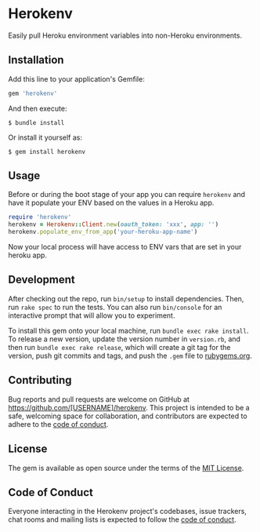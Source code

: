 # Herokenv

Easily pull Heroku environment variables into non-Heroku environments.

## Installation

Add this line to your application's Gemfile:

```ruby
gem 'herokenv'
```

And then execute:

    $ bundle install

Or install it yourself as:

    $ gem install herokenv

## Usage

Before or during the boot stage of your app you can require `herokenv` and have it populate your ENV
based on the values in a Heroku app.

```ruby
require 'herokenv'
herokenv = Herokenv::Client.new(oauth_token: 'xxx', app: '')
herokenv.populate_env_from_app('your-heroku-app-name')
```

Now your local process will have access to ENV vars that are set in your heroku app.

## Development

After checking out the repo, run `bin/setup` to install dependencies. Then, run `rake spec` to run the tests. You can also run `bin/console` for an interactive prompt that will allow you to experiment.

To install this gem onto your local machine, run `bundle exec rake install`. To release a new version, update the version number in `version.rb`, and then run `bundle exec rake release`, which will create a git tag for the version, push git commits and tags, and push the `.gem` file to [rubygems.org](https://rubygems.org).

## Contributing

Bug reports and pull requests are welcome on GitHub at https://github.com/[USERNAME]/herokenv. This project is intended to be a safe, welcoming space for collaboration, and contributors are expected to adhere to the [code of conduct](https://github.com/[USERNAME]/herokenv/blob/master/CODE_OF_CONDUCT.md).


## License

The gem is available as open source under the terms of the [MIT License](https://opensource.org/licenses/MIT).

## Code of Conduct

Everyone interacting in the Herokenv project's codebases, issue trackers, chat rooms and mailing lists is expected to follow the [code of conduct](https://github.com/[USERNAME]/herokenv/blob/master/CODE_OF_CONDUCT.md).
